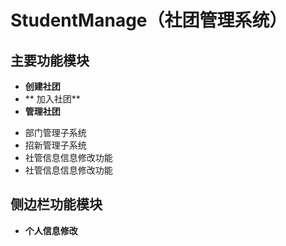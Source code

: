 # StudentManage（社团管理系统）
## 主要功能模块

- **创建社团**
- ** 加入社团**
- **管理社团**
 + 部门管理子系统
 + 招新管理子系统
 + 社管信息信息修改功能
 + 社管信息信息修改功能
 
## 侧边栏功能模块
-  **个人信息修改**
